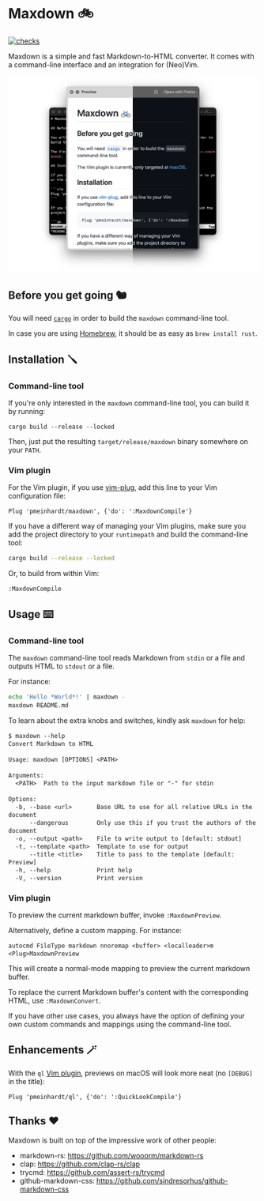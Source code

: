 # Maxdown 🚲

[![checks](https://github.com/pmeinhardt/maxdown/actions/workflows/build.yml/badge.svg)](https://github.com/pmeinhardt/maxdown/actions/workflows/build.yml)

Maxdown is a simple and fast Markdown-to-HTML converter. It comes with a command-line interface and an integration for (Neo)Vim.

![](./media/banner.png)

## Before you get going 🐿️

You will need [`cargo`](https://doc.rust-lang.org/cargo/index.html) in order to build the `maxdown` command-line tool.

In case you are using [Homebrew](https://brew.sh/), it should be as easy as `brew install rust`.

## Installation 🪛

### Command-line tool

If you're only interested in the `maxdown` command-line tool, you can build it by running:

```shell
cargo build --release --locked
```

Then, just put the resulting `target/release/maxdown` binary somewhere on your `PATH`.

### Vim plugin

For the Vim plugin, if you use [vim-plug](https://github.com/junegunn/vim-plug), add this line to your Vim configuration file:

```vim
Plug 'pmeinhardt/maxdown', {'do': ':MaxdownCompile'}
```

If you have a different way of managing your Vim plugins, make sure you add the project directory to your `runtimepath` and build the command-line tool:

```sh
cargo build --release --locked
```

Or, to build from within Vim:

```
:MaxdownCompile
```

## Usage ⌨️

### Command-line tool

The `maxdown` command-line tool reads Markdown from `stdin` or a file and outputs HTML to `stdout` or a file.

For instance:

```sh
echo 'Hello *World*!' | maxdown -
maxdown README.md
```

To learn about the extra knobs and switches, kindly ask `maxdown` for help:

```
$ maxdown --help
Convert Markdown to HTML

Usage: maxdown [OPTIONS] <PATH>

Arguments:
  <PATH>  Path to the input markdown file or "-" for stdin

Options:
  -b, --base <url>       Base URL to use for all relative URLs in the document
      --dangerous        Only use this if you trust the authors of the document
  -o, --output <path>    File to write output to [default: stdout]
  -t, --template <path>  Template to use for output
      --title <title>    Title to pass to the template [default: Preview]
  -h, --help             Print help
  -V, --version          Print version
```

### Vim plugin

To preview the current markdown buffer, invoke `:MaxdownPreview`.

 Alternatively, define a custom mapping. For instance:

```vim
autocmd FileType markdown nnoremap <buffer> <localleader>m <Plug>MaxdownPreview
```

This will create a normal-mode mapping to preview the current markdown buffer.

To replace the current Markdown buffer's content with the corresponding HTML, use `:MaxdownConvert`.

If you have other use cases, you always have the option of defining your own custom commands and mappings using the command-line tool.

## Enhancements 🪄

With the `ql` [Vim plugin](https://github.com/pmeinhardt/ql), previews on macOS will look more neat (no `[DEBUG]` in the title):

```vim
Plug 'pmeinhardt/ql', {'do': ':QuickLookCompile'}
```

## Thanks ❤️

Maxdown is built on top of the impressive work of other people:

- markdown-rs: https://github.com/wooorm/markdown-rs
- clap: https://github.com/clap-rs/clap
- trycmd: https://github.com/assert-rs/trycmd
- github-markdown-css: https://github.com/sindresorhus/github-markdown-css
